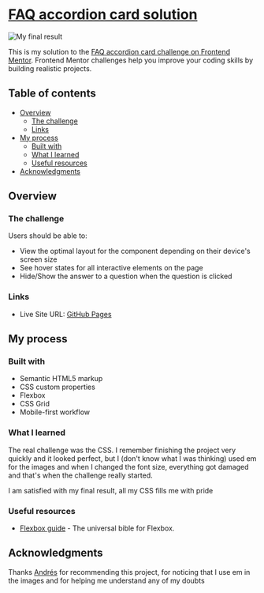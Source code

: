 # [FAQ accordion card solution](https://lunkaz.github.io/faq-accordion-card-mentor/)

![My final result](https://i.hipertextual.com/2021/08/06/faq.png)

This is my solution to the [FAQ accordion card challenge on Frontend Mentor](https://www.frontendmentor.io/challenges/faq-accordion-card-XlyjD0Oam). Frontend Mentor challenges help you improve your coding skills by building realistic projects. 

## Table of contents

- [Overview](#overview)
  - [The challenge](#the-challenge)
  - [Links](#links)
- [My process](#my-process)
  - [Built with](#built-with)
  - [What I learned](#what-i-learned)
  - [Useful resources](#useful-resources)
- [Acknowledgments](#acknowledgments)

## Overview

### The challenge

Users should be able to:

- View the optimal layout for the component depending on their device's screen size
- See hover states for all interactive elements on the page
- Hide/Show the answer to a question when the question is clicked

### Links

- Live Site URL: [GitHub Pages](https://lunkaz.github.io/faq-accordion-card-mentor/)

## My process

### Built with

- Semantic HTML5 markup
- CSS custom properties
- Flexbox
- CSS Grid
- Mobile-first workflow

### What I learned

The real challenge was the CSS. I remember finishing the project very quickly and it looked perfect, but I (don't know what I was thinking) used em for the images and when I changed the font size, everything got damaged and that's when the challenge really started.

I am satisfied with my final result, all my CSS fills me with pride

### Useful resources

- [Flexbox guide](https://css-tricks.com/snippets/css/a-guide-to-flexbox/) - The universal bible for Flexbox.

## Acknowledgments

Thanks [Andrés](https://github.com/darthzyklus) for recommending this project, for noticing that I use em in the images and for helping me understand any of my doubts


